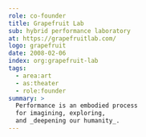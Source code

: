 ```yaml
---
role: co-founder
title: Grapefruit Lab
sub: hybrid performance laboratory
at: https://grapefruitlab.com/
logo: grapefruit
date: 2008-02-06
index: org:grapefruit-lab
tags:
  - area:art
  - as:theater
  - role:founder
summary: >
  Performance is an embodied process
  for imagining, exploring,
  and _deepening our humanity_.
---
```

